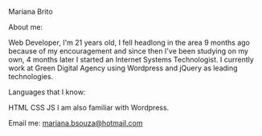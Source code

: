 Mariana Brito

About me:

Web Developer, I'm 21 years old, I fell headlong in the area 9 months ago because of my encouragement and since then I've been studying on my own, 4 months later I started an Internet Systems Technologist. I currently work at Green Digital Agency using Wordpress and jQuery as leading technologies.


Languages that I know:

HTML
CSS
JS
I am also familiar with Wordpress.


Email me: mariana.bsouza@hotmail.com
